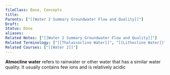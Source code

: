 ```yaml
---
fileClass: Base, Concepts
title: 
Parents: ["[[Water 2 Summary Groundwater Flow and Quality]]"]
Draft: 
Status: Done
aliases: 
Related Notes: ["[[Water 2 Summary Groundwater Flow and Quality]]"]
Related Terminology: ["[[Thalassocline Water]]", "[[Lithocline Water]]"]
Related Courses: ["[[Water 2]]"]
---
```

**Atmocline water** refers to rainwater or other water that has a similar water quality. It usually contains few ions and is relatively acidic